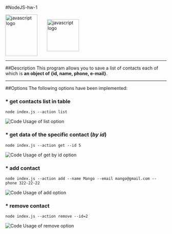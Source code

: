 #NodeJS-hw-1

<div style="display: flex; align-items: center;">
<image style='margin-right: 30px;' src="./images/javascript.png" alt="javascript logo" width='100' height='130'>
<image src="./images/node-js.png" alt="javascript logo" width='100' height='100'>
</div>

---

##Description
This program allows you to save a list of contacts each of which is **an object of {id, name, phone, e-mail}**.

---

##Options
The following options have been implemented:

### \* get contacts list in table

    node index.js --action list

![Code Usage of list option](https://d3dehtdmp2rwcw.cloudfront.net/ms_546497/FlcRdzEjK9eIhTfZgc0Zocx8mAjm3e/%25D0%25A1%25D0%25BD%25D0%25B8%25D0%25BC%25D0%25BE%25D0%25BA%2B2022-12-25%2B00.02.40.png?Expires=1671922800&Signature=a-a-jn8jS3OCSXjLhydMqrns4vcMgvwkrlFqN47CxhR1EcjVykN2tuo4schjQhgQTZTHvFecYnvBVhXMEFsC5Zt-Remyes-nTejXTCcqWkVizvTZ0AWSlFmqVjSM58N8RjEfB31LXvHXgZNRN88nKEwMFxFiHlrNfDFpEy1U1Z2QSTElgrlsM5xdwa2k1~daFGib~FYLwWgEYLbYl25SBGpgEi0r1xUfXCli7NIWcw5AcL2l2zfPLLqKhNg7O0759H0AuhlWssaUUwCTj87YFUvUMO8XMHGuOkVweV~EYCKeBb0O3WF2sfS4IYzz3T4Goz20YGjt708aQJGzeitn9Q__&Key-Pair-Id=APKAJBCGYQYURKHBGCOA)

### \* get data of the specific contact (**_by id_**)

    node index.js --action get --id 5

![Code Usage of get by id option](https://d3dehtdmp2rwcw.cloudfront.net/ms_546497/BIckAxyVsfGwzFK5RQV6ZWpQaQy50d/%25D0%25A1%25D0%25BD%25D0%25B8%25D0%25BC%25D0%25BE%25D0%25BA%2B2022-12-25%2B00.06.35.png?Expires=1671922800&Signature=ZttLIDmN6ovXHtZCEeLPc3kLsO2h3k~jqeY1HCzhWxWqIqVvfNwFiRCmStxY6yecJK3R5T5Ud4ByuWG~kQOR1823wOuFZ6E-Wya17suSrU2xHipADwrmRgeftVFyM6jwLksbxfyvPCx8z8BMOy8X-hmXBDkxiUyLzThcNg5qHkMGkakpiX~aYcvntP6cYn1sDbUQ6mER5qqtU1xu8ZhJyMa7gomQPikIcg8z0~hTniZ3NvX9b3Cyx3wU9eDs-GZwFPj7iOmBPy0Rd4VSnGDz8Z9viXVrvWsyJNEv5TVZOOnHByfEEnupNp7N7CD7gSmUHXaMJX0xqXY9bTrUMUvxxA__&Key-Pair-Id=APKAJBCGYQYURKHBGCOA)

### \* add contact

    node index.js --action add --name Mango --email mango@gmail.com --phone 322-22-22

![Code Usage of add option](https://d3dehtdmp2rwcw.cloudfront.net/ms_546497/W3e17d20Nmp9HCs4ZwSBVn3Euf6bY4/%25D0%25A1%25D0%25BD%25D0%25B8%25D0%25BC%25D0%25BE%25D0%25BA%2B2022-12-25%2B00.11.32.png?Expires=1671922800&Signature=cC~eURGTYTvohIailnr3uoTbWyX8Rpnxoyb7Dh9rtStX7VRh7G7hdxVH88T2OaWaqwR7YTBWOGu7Fes3I5j2wsfBG5CwQOpcPL3zUBEXiJ0BTc-BCKrijRUsK-Wpz5AE4R5GbbiMUyaZyNnSPoD8xuvBbW3qs1pXTqnhe2UCXHUpPfqjnHkvNSweNSN3-PCWHk1cXd5h9gsVx1U-fv~q-1soLBVndBQmNZ~SHkNoD6CYcmBMSgs91U2wgc09Ebmbo3iQ7D1siw85CqlTK~2bqLuntbQZzofM7h8REF00M~sJKituxNRw9x4Z8FKzQ2GOaF3t1mMmWKPIU5K4xQmkRg__&Key-Pair-Id=APKAJBCGYQYURKHBGCOA)

### \* remove contact

    node index.js --action remove --id=2

![Code Usage of remove option](https://d3dehtdmp2rwcw.cloudfront.net/ms_546497/5wx6HvlyLFZwukvyhONsRtt4GIFjac/%25D0%25A1%25D0%25BD%25D0%25B8%25D0%25BC%25D0%25BE%25D0%25BA%2B2022-12-25%2B00.15.34.png?Expires=1671922800&Signature=hoaTZbqBimSHTkjThs-DLUc5xloHrAhVvJVtIacLurkLfN~99SoSKD~e8hTHUcbkveMwpwu6VpIcj2QOoiCutUPG9VnxSHROwTp1tagxCp~Y5SVrBrNyQQYr9EbECk82vcM2VqC13bgiGX-tutufAqOp1C0XkjWZXNQ195FoQA707hdslT1DYdBa7CHlVuPKbO8YugFFCB~vsyV84mzFOqHAJxQzIpDqHLb1PZ0lp1c0AnGzNlExNYJN0KzBrHDutaBsNbzVzHFJyMaYgQjR6lLG0vKM9yyQd8yZeVmFQW3MikMCJThd~6dIWYdxzfjtMRv3IhsLfRTvnqRf~yeo5Q__&Key-Pair-Id=APKAJBCGYQYURKHBGCOA)
